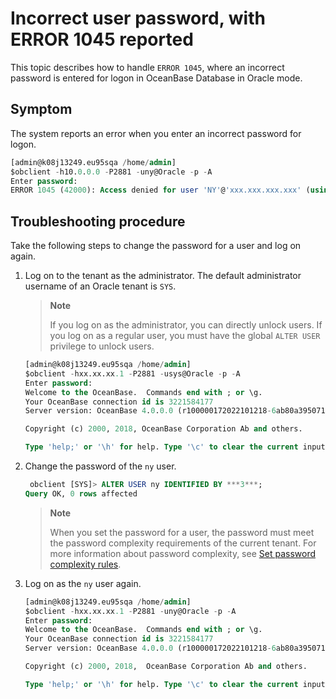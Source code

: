 # Incorrect user password, with ERROR 1045 reported

This topic describes how to handle `ERROR 1045`, where an incorrect password is entered for logon in OceanBase Database in Oracle mode. 

## Symptom

The system reports an error when you enter an incorrect password for logon. 

```sql
[admin@k08j13249.eu95sqa /home/admin]
$obclient -h10.0.0.0 -P2881 -uny@Oracle -p -A
Enter password:
ERROR 1045 (42000): Access denied for user 'NY'@'xxx.xxx.xxx.xxx' (using password: YES)
```

## Troubleshooting procedure

Take the following steps to change the password for a user and log on again. 

1. Log on to the tenant as the administrator. The default administrator username of an Oracle tenant is `SYS`. 

   > **Note**
   >
   > If you log on as the administrator, you can directly unlock users. If you log on as a regular user, you must have the global `ALTER USER` privilege to unlock users. 

   ```sql
   [admin@k08j13249.eu95sqa /home/admin]
   $obclient -hxx.xx.xx.1 -P2881 -usys@Oracle -p -A
   Enter password:
   Welcome to the OceanBase.  Commands end with ; or \g.
   Your OceanBase connection id is 3221584177
   Server version: OceanBase 4.0.0.0 (r100000172022101218-6ab80a3950710941946c004d805fcfded7a4aa2c) (Built Oct 12 2022 18:43:39)

   Copyright (c) 2000, 2018, OceanBase Corporation Ab and others.

   Type 'help;' or '\h' for help. Type '\c' to clear the current input statement.
   ```

2. Change the password of the `ny` user. 

   ```sql
    obclient [SYS]> ALTER USER ny IDENTIFIED BY ***3***;
   Query OK, 0 rows affected
   ```

   > **Note**
   >
   > When you set the password for a user, the password must meet the password complexity requirements of the current tenant. For more information about password complexity, see [Set password complexity rules](../../../7.reference/2.manage-guide/2.basic-database-management/4.manage-tenants-1/5.manage-users-and-permissions/2.oracle-3/2.set-password-complexity.md). 

3. Log on as the `ny` user again. 

   ```sql
   [admin@k08j13249.eu95sqa /home/admin]
   $obclient -hxx.xx.xx.1 -P2881 -uny@Oracle -p -A
   Enter password:
   Welcome to the OceanBase.  Commands end with ; or \g.
   Your OceanBase connection id is 3221584177
   Server version: OceanBase 4.0.0.0 (r100000172022101218-6ab80a3950710941946c004d805fcfded7a4aa2c) (Built Oct 12 2022 18:43:39)

   Copyright (c) 2000, 2018,  OceanBase Corporation Ab and others.

   Type 'help;' or '\h' for help. Type '\c' to clear the current input statement.
   ```
